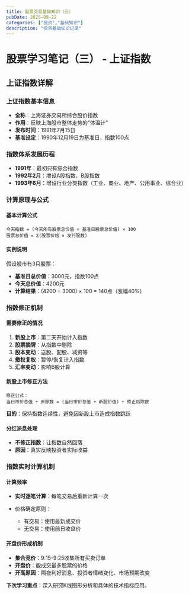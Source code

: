 ```yaml
---
title: 股票交易基础知识（三）
pubDate: 2025-08-22
categories: ["投资","基础知识"]
description: "投资基础知识记录"
---
```

# 股票学习笔记（三） - 上证指数

## 上证指数详解

### 上证指数基本信息

- **全称**：上海证券交易所综合股价指数
- **作用**：反映上海股市整体走势的"体温计"
- **发布时间**：1991年7月15日
- **基准设定**：1990年12月19日为基准日，指数100点

### 指数体系发展历程

- **1991年**：最初只有综合指数
- **1992年2月**：增设A股指数、B股指数
- **1993年6月**：增设行业分类指数（工业、商业、地产、公用事业、综合业）

### 计算原理与公式

#### 基本计算公式

```
今天指数 = (今天所有股票总价值 ÷ 基准日股票总价值) × 100
股票总价值 = Σ(股票价格 × 发行股数)
```

#### 实例说明

假设股市有3只股票：

- **基准日总价值**：3000元，指数100点
- **今天总价值**：4200元
- **计算结果**：(4200 ÷ 3000) × 100 = 140点（涨幅40%）

### 指数修正机制

#### 需要修正的情况

1. **新股上市**：第二天开始计入指数
2. **股票摘牌**：从指数中剔除
3. **股本变动**：送股、配股、减资等
4. **撤权复权**：暂停/恢复计入指数
5. **汇率变动**：影响B股计算

#### 新股上市修正方法

```
修正公式：
当日市价总值 ÷ 原除数 = (当日市价总值 + 新股价值) ÷ 修正后除数
```

**目的**：保持指数连续性，避免因新股上市造成指数跳跃

#### 分红派息处理

- **不修正指数**：让指数自然回落
- **原因**：真实反映投资者实际收益

### 指数实时计算机制

#### 计算频率

- **实时逐笔计算**：每笔交易后重新计算一次

- 价格确定原则：
  - 有交易：使用最新成交价
  - 无交易：使用前日收盘价

#### 开盘价形成机制

- **集合竞价**：9:15-9:25收集所有买卖订单
- **开盘价**：能成交最多股票的价格
- **开高原因**：隔夜利好消息、投资者情绪变化、市场预期改变

**下次学习重点**：深入研究K线图形分析和具体的技术指标应用。